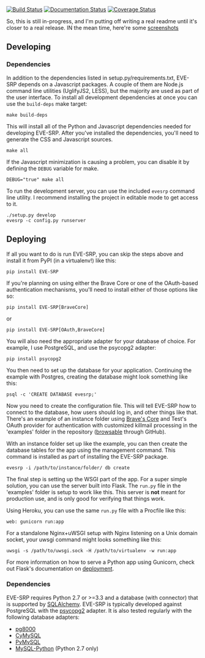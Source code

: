 [![Build Status](https://travis-ci.org/paxswill/evesrp.svg?branch=i18n)](https://travis-ci.org/paxswill/evesrp)
[![Documentation Status](https://readthedocs.org/projects/eve-srp/badge/?version=latest)](https://readthedocs.org/projects/eve-srp/?badge=latest)
[![Coverage Status](https://coveralls.io/repos/paxswill/evesrp/badge.svg?branch=i18n&service=github)](https://coveralls.io/github/paxswill/evesrp?branch=i18n)

So, this is still in-progress, and I'm putting off writing a real readme until
it's closer to a real release. IN the mean time, here're some
[screenshots][screens]

[screens]: http://imgur.com/a/3IEQC


## Developing

### Dependencies

In addition to the dependencies listed in setup.py/requirements.txt, EVE-SRP
depends on a Javascript packages. A couple of them are Node.js command line
utilities (UglifyJS2, LESS), but the majority are used as part of the user
interface. To install all development dependencies at once you can use the
`build-deps` make target:

    make build-deps

This will install all of the Python and Javascript dependencies needed for
developing EVE-SRP.
After you've installed the dependencies, you'll need to generate the CSS and
Javascript sources.

    make all

If the Javascript minimization is causing a problem, you can disable it by
defining the `DEBUG` variable for make.

    DEBUG="true" make all

To run the development server, you can use the included `evesrp` command line
utility. I recommend installing the project in editable mode to get access to
it.

    ./setup.py develop
    evesrp -c config.py runserver

## Deploying

If all you want to do is run EVE-SRP, you can skip the steps above and install
it from PyPI (in a virtualenv!) like this:

    pip install EVE-SRP

If you're planning on using either the Brave Core or one of the OAuth-based
authentication mechanisms, you'll need to install either of those options like
so:

    pip install EVE-SRP[BraveCore]

or

    pip install EVE-SRP[OAuth,BraveCore]

You will also need the appropriate adapter for your database of choice. For
example, I use PostgreSQL, and use the psycopg2 adapter:

    pip install psycopg2

You then need to set up the database for your application. Continuing the
example with Postgres, creating the database might look something like this:

    psql -c 'CREATE DATABASE evesrp;'

Now you need to create the configuration file. This will tell EVE-SRP how to
connect to the database, how users should log in, and other things like that.
There's an example of an instance folder using [Brave's Core][core] and
Test's OAuth provider for authentication with customized killmail processing
in the 'examples' folder in the repository ([browsable][examples] through
GitHub).

With an instance folder set up like the example, you can then create the
database tables for the app using the management command. This command is
installed as part of installing the EVE-SRP package.

    evesrp -i /path/to/instance/folder/ db create

The final step is setting up the WSGI part of the app. For a super simple
solution, you can use the server built into Flask. The `run.py` file in the
'examples' folder is setup to work like this. This server is **not** meant for
production use, and is only good for verifying that things work.

Using Heroku, you can use the same `run.py` file with a Procfile
like this:

    web: gunicorn run:app

For a standalone Nginx+uWSGI setup with Nginx listening on a Unix domain
socket, your uwsgi command might looks something like this:

    uwsgi -s /path/to/uwsgi.sock -H /path/to/virtualenv -w run:app

For more information on how to serve a Python app using Gunicorn, check out 
Flask's documentation on [deployment][flask-deploy].

### Dependencies

EVE-SRP requires Python 2.7 or >=3.3 and a database (with connector) that is
supported by [SQLAlchemy][sqla-db-support]. EVE-SRP is typically developed
against PostgreSQL with the [psycopg2][psycopg2] adapter. It is also tested
regularly with the following database adapters:

* [pg8000](https://pypi.python.org/pypi/pg8000/)
* [CyMySQL](https://pypi.python.org/pypi/cymysql)
* [PyMySQL](https://pypi.python.org/pypi/PyMySQL)
* [MySQL-Python](https://pypi.python.org/pypi/MySQL-python) (Python 2.7 only)

[core]: https://github.com/bravecollective/core
[examples]: https://github.com/paxswill/evesrp/tree/master/example
[flask-deploy]: http://flask.pocoo.org/docs/0.10/deploying/
[sqla-db-support]: http://docs.sqlalchemy.org/en/rel_0_9/core/engines.html#supported-databases
[psycopg2]:http://initd.org/psycopg/
